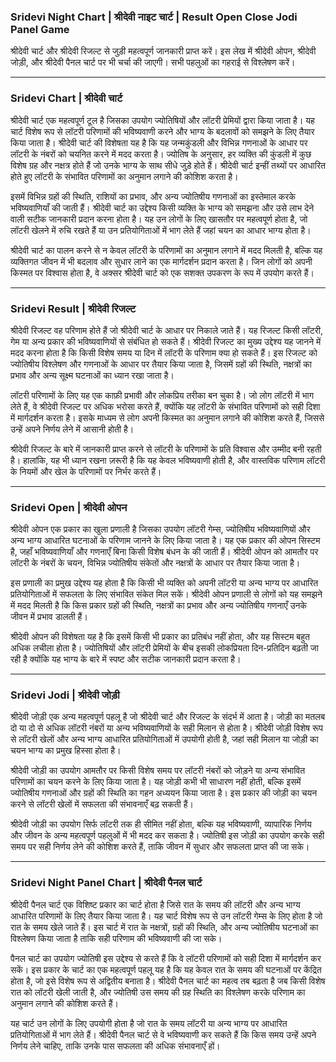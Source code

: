 ### Sridevi  Night Chart | श्रीदेवी नाइट चार्ट | Result Open Close Jodi Panel Game 

श्रीदेवी चार्ट और श्रीदेवी रिजल्ट से जुड़ी महत्वपूर्ण जानकारी प्राप्त करें। इस लेख में श्रीदेवी ओपन, श्रीदेवी जोड़ी, और श्रीदेवी पैनल चार्ट पर भी चर्चा की जाएगी। सभी पहलुओं का गहराई से विश्लेषण करें।

---

### Sridevi Chart | श्रीदेवी चार्ट

श्रीदेवी चार्ट एक महत्वपूर्ण टूल है जिसका उपयोग ज्योतिषियों और लॉटरी प्रेमियों द्वारा किया जाता है। यह चार्ट विशेष रूप से लॉटरी परिणामों की भविष्यवाणी करने और भाग्य के बदलावों को समझने के लिए तैयार किया जाता है। श्रीदेवी चार्ट की विशेषता यह है कि यह जन्मकुंडली और विभिन्न गणनाओं के आधार पर लॉटरी के नंबरों को चयनित करने में मदद करता है। ज्योतिष के अनुसार, हर व्यक्ति की कुंडली में कुछ विशेष ग्रह और नक्षत्र होते हैं जो उनके भाग्य के साथ सीधे जुड़े होते हैं। श्रीदेवी चार्ट इन्हीं तथ्यों पर आधारित होते हुए लॉटरी के संभावित परिणामों का अनुमान लगाने की कोशिश करता है।

इसमें विभिन्न ग्रहों की स्थिति, राशियों का प्रभाव, और अन्य ज्योतिषीय गणनाओं का इस्तेमाल करके भविष्यवाणियाँ की जाती हैं। श्रीदेवी चार्ट का उद्देश्य किसी व्यक्ति के भाग्य को समझना और उसे लाभ देने वाली सटीक जानकारी प्रदान करना होता है। यह उन लोगों के लिए खासतौर पर महत्वपूर्ण होता है, जो लॉटरी खेलने में रुचि रखते हैं या उन प्रतियोगिताओं में भाग लेते हैं जहां चयन का आधार भाग्य होता है।

श्रीदेवी चार्ट का पालन करने से न केवल लॉटरी के परिणामों का अनुमान लगाने में मदद मिलती है, बल्कि यह व्यक्तिगत जीवन में भी बदलाव और सुधार लाने का एक मार्गदर्शन प्रदान करता है। जिन लोगों को अपनी किस्मत पर विश्वास होता है, वे अक्सर श्रीदेवी चार्ट को एक सशक्त उपकरण के रूप में उपयोग करते हैं।

---

### Sridevi Result | श्रीदेवी रिजल्ट

श्रीदेवी रिजल्ट वह परिणाम होते हैं जो श्रीदेवी चार्ट के आधार पर निकाले जाते हैं। यह रिजल्ट किसी लॉटरी, गेम या अन्य प्रकार की भविष्यवाणियों से संबंधित हो सकते हैं। श्रीदेवी रिजल्ट का मुख्य उद्देश्य यह जानने में मदद करना होता है कि किसी विशेष समय या दिन में लॉटरी के परिणाम क्या हो सकते हैं। इस रिजल्ट को ज्योतिषीय विश्लेषण और गणनाओं के आधार पर तैयार किया जाता है, जिसमें ग्रहों की स्थिति, नक्षत्रों का प्रभाव और अन्य सूक्ष्म घटनाओं का ध्यान रखा जाता है।

लॉटरी परिणामों के लिए यह एक काफ़ी प्रभावी और लोकप्रिय तरीका बन चुका है। जो लोग लॉटरी में भाग लेते हैं, वे श्रीदेवी रिजल्ट पर अधिक भरोसा करते हैं, क्योंकि यह लॉटरी के संभावित परिणामों को सही दिशा में मार्गदर्शन करता है। इसके माध्यम से लोग अपनी किस्मत का अनुमान लगाने की कोशिश करते हैं, जिससे उन्हें अपने निर्णय लेने में आसानी होती है।

श्रीदेवी रिजल्ट के बारे में जानकारी प्राप्त करने से लॉटरी के परिणामों के प्रति विश्वास और उम्मीद बनी रहती है। हालांकि, यह भी ध्यान रखना ज़रूरी है कि यह केवल भविष्यवाणी होती है, और वास्तविक परिणाम लॉटरी के नियमों और खेल के परिणामों पर निर्भर करते हैं।

---

### Sridevi Open | श्रीदेवी ओपन

श्रीदेवी ओपन एक प्रकार का खुला प्रणाली है जिसका उपयोग लॉटरी गेम्स, ज्योतिषीय भविष्यवाणियों और अन्य भाग्य आधारित घटनाओं के परिणाम जानने के लिए किया जाता है। यह एक प्रकार की ओपन सिस्टम है, जहाँ भविष्यवाणियाँ और गणनाएँ बिना किसी विशेष बंधन के की जाती हैं। श्रीदेवी ओपन को आमतौर पर लॉटरी के नंबरों के चयन, विभिन्न ज्योतिषीय संकेतों और नक्षत्रों के आधार पर तैयार किया जाता है।

इस प्रणाली का प्रमुख उद्देश्य यह होता है कि किसी भी व्यक्ति को अपनी लॉटरी या अन्य भाग्य पर आधारित प्रतियोगिताओं में सफलता के लिए संभावित संकेत मिल सकें। श्रीदेवी ओपन प्रणाली से लोगों को यह समझने में मदद मिलती है कि किस प्रकार ग्रहों की स्थिति, नक्षत्रों का प्रभाव और अन्य ज्योतिषीय गणनाएँ उनके जीवन में प्रभाव डालती हैं। 

श्रीदेवी ओपन की विशेषता यह है कि इसमें किसी भी प्रकार का प्रतिबंध नहीं होता, और यह सिस्टम बहुत अधिक लचीला होता है। ज्योतिषियों और लॉटरी प्रेमियों के बीच इसकी लोकप्रियता दिन-प्रतिदिन बढ़ती जा रही है क्योंकि यह भाग्य के बारे में स्पष्ट और सटीक जानकारी प्रदान करता है।

---

### Sridevi Jodi | श्रीदेवी जोड़ी

श्रीदेवी जोड़ी एक अन्य महत्वपूर्ण पहलू है जो श्रीदेवी चार्ट और रिजल्ट के संदर्भ में आता है। जोड़ी का मतलब दो या दो से अधिक लॉटरी नंबरों या अन्य भविष्यवाणियों के सही मिलान से होता है। श्रीदेवी जोड़ी विशेष रूप से लॉटरी खेलों और अन्य भाग्य आधारित प्रतियोगिताओं में उपयोगी होती है, जहां सही मिलान या जोड़ी का चयन भाग्य का प्रमुख हिस्सा होता है। 

श्रीदेवी जोड़ी का उपयोग आमतौर पर किसी विशेष समय पर लॉटरी नंबरों को जोड़ने या अन्य संभावित परिणामों का चयन करने के लिए किया जाता है। यह जोड़ी कभी भी साधारण नहीं होती, बल्कि इसमें ज्योतिषीय गणनाओं और ग्रहों की स्थिति का गहन अध्ययन किया जाता है। इस प्रकार की जोड़ी का चयन करने से लॉटरी खेलों में सफलता की संभावनाएँ बढ़ सकती हैं। 

श्रीदेवी जोड़ी का उपयोग सिर्फ लॉटरी तक ही सीमित नहीं होता, बल्कि यह भविष्यवाणी, व्यापारिक निर्णय और जीवन के अन्य महत्वपूर्ण पहलुओं में भी मदद कर सकता है। ज्योतिषी इस जोड़ी का उपयोग करके सही समय पर सही निर्णय लेने की कोशिश करते हैं, ताकि जीवन में सुधार और सफलता प्राप्त की जा सके।

---

### Sridevi Night Panel Chart | श्रीदेवी पैनल चार्ट

श्रीदेवी पैनल चार्ट एक विशिष्ट प्रकार का चार्ट होता है जिसे रात के समय की लॉटरी और अन्य भाग्य आधारित परिणामों के लिए तैयार किया जाता है। यह चार्ट विशेष रूप से उन लॉटरी गेम्स के लिए होता है जो रात के समय खेले जाते हैं। इस चार्ट में रात के नक्षत्रों, ग्रहों की स्थिति, और अन्य ज्योतिषीय घटनाओं का विश्लेषण किया जाता है ताकि सही परिणाम की भविष्यवाणी की जा सके।

पैनल चार्ट का उपयोग ज्योतिषी इस उद्देश्य से करते हैं कि वे लॉटरी परिणामों को सही दिशा में मार्गदर्शन कर सकें। इस प्रकार के चार्ट का एक महत्वपूर्ण पहलू यह है कि यह केवल रात के समय की घटनाओं पर केंद्रित होता है, जो इसे विशेष रूप से अद्वितीय बनाता है। श्रीदेवी पैनल चार्ट का महत्व तब बढ़ता है जब किसी विशेष रात को लॉटरी खेली जाती है, और ज्योतिषी उस समय की ग्रह स्थिति का विश्लेषण करके परिणाम का अनुमान लगाने की कोशिश करते हैं।

यह चार्ट उन लोगों के लिए उपयोगी होता है जो रात के समय लॉटरी या अन्य भाग्य पर आधारित प्रतियोगिताओं में भाग लेते हैं। श्रीदेवी पैनल चार्ट से वे भविष्यवाणी कर सकते हैं कि किस समय उन्हें अपने निर्णय लेने चाहिए, ताकि उनके पास सफलता की अधिक संभावनाएँ हों। 
